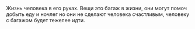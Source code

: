 Жизнь человека в его руках.
Вещи это багаж в жизни, они могут помоч добыть еду и ночлег но они не сделают человека счастливым, человеку с багажом будет тежелее идти.

